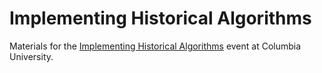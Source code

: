 Implementing Historical Algorithms
=========

Materials for the [Implementing Historical Algorithms](https://events.columbia.edu/cal/event/showEventMore.rdo) event at Columbia University.
